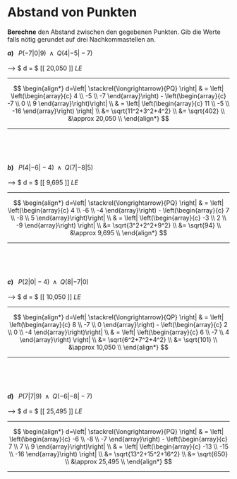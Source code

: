 <!--
version:  0.0.1

language: de

@style
main > *:not(:last-child) {
  margin-bottom: 3rem;
}

input {
    text-align: center;
}

.flex-container {
    display: flex;
    flex-wrap: wrap;
    align-items: stretch;
    gap: 20px;
}

.flex-child {
    flex: 1;
    min-width: 350px;
    margin-right: 20px;
}

@media (max-width: 400px) {
    .flex-child {
        flex: 100%;
        margin-right: 0;
    }
}
@end

formula: \carry   \textcolor{red}{\scriptsize #1}
formula: \digit   \rlap{\carry{#1}}\phantom{#2}#2
formula: \permil  \text{‰}

import: https://raw.githubusercontent.com/LiaTemplates/Tikz-Jax/main/README.md

script: https://cdn.jsdelivr.net/gh/LiaTemplates/Tikz-Jax@main/dist/index.js


tags: Vektoren, Abstand, negative Zahlen, Wurzeln, Dezimalzahlen, Potenzen, Runden, mittel, sehr niedrig, Berechne

comment: Wie weit liegen die Punkte im dreidimensionalen Raum auseinander?

author: Martin Lommatzsch

-->




# Abstand von Punkten


**Berechne** den Abstand zwischen den gegebenen Punkten. Gib die Werte falls nötig gerundet auf drei Nachkommastellen an.
<br>

<section class="flex-container">
<div class="flex-child">

__$a)\;\;$__ $P\left( -7 | 0 | 9 \right) \;\;\wedge\;\; Q\left( 4 | -5 | -7 \right)$  \
<br>
--> $ d = $ [[ 20,050  ]] $LE$
***************
$$
 \begin{align*}
  d=\left| \stackrel{\longrightarrow}{PQ} \right| & = \left| \left(\begin{array}{c} 4 \\ -5 \\ -7 \end{array}\right)  - \left(\begin{array}{c} -7 \\ 0 \\ 9 \end{array}\right)\right| \\
   & = \left| \left(\begin{array}{c} 11 \\ -5 \\ -16 \end{array}\right) \right| \\
   &= \sqrt{11^2+3^2+4^2} \\
   &= \sqrt{402} \\
   &\approx 20,050 \\
 \end{align*}
$$
***************
<br>
<br>
<br>
</div>
<div class="flex-child">

__$b)\;\;$__ $P\left( 4 | -6 | -4 \right) \;\;\wedge\;\; Q\left( 7 | -8 | 5 \right)$  \
<br>
--> $ d = $ [[  9,695  ]] $LE$
***************
$$
 \begin{align*}
  d=\left| \stackrel{\longrightarrow}{PQ} \right| & = \left| \left(\begin{array}{c} 4 \\ -6 \\ -4 \end{array}\right)  - \left(\begin{array}{c} 7 \\ -8 \\ 5 \end{array}\right)\right| \\
   & = \left| \left(\begin{array}{c} -3 \\ 2 \\ -9  \end{array}\right) \right| \\
   &= \sqrt{3^2+2^2+9^2} \\
   &= \sqrt{94} \\
   &\approx 9,695 \\
 \end{align*}
$$
***************
<br>
<br>
<br>
</div>
<div class="flex-child">

__$c)\;\;$__ $P\left( 2 | 0 | -4 \right) \;\;\wedge\;\; Q\left( 8 | -7 | 0 \right)$  \
<br>
--> $ d = $ [[  10,050  ]] $LE$
***************
$$
 \begin{align*}
  d=\left| \stackrel{\longrightarrow}{QP} \right| & = \left| \left(\begin{array}{c} 8 \\ -7 \\ 0 \end{array}\right)  - \left(\begin{array}{c} 2 \\ 0 \\ -4 \end{array}\right)\right| \\
   & = \left| \left(\begin{array}{c} 6 \\ -7 \\ 4 \end{array}\right) \right| \\
   &= \sqrt{6^2+7^2+4^2} \\
   &= \sqrt{101} \\
   &\approx 10,050 \\
 \end{align*}
$$
***************
<br>
<br>
<br>
</div>
<div class="flex-child">

__$d)\;\;$__ $P\left( 7 | 7 | 9 \right) \;\;\wedge\;\; Q\left( -6 | -8 | -7 \right)$  \
<br>
--> $ d = $ [[  25,495  ]] $LE$
***************
$$
 \begin{align*}
  d=\left| \stackrel{\longrightarrow}{PQ} \right| & = \left| \left(\begin{array}{c} -6 \\ -8 \\ -7 \end{array}\right)  - \left(\begin{array}{c} 7 \\ 7 \\ 9 \end{array}\right)\right| \\
   & = \left| \left(\begin{array}{c} -13 \\ -15 \\ -16 \end{array}\right) \right| \\
   &= \sqrt{13^2+15^2+16^2} \\
   &= \sqrt{650} \\
   &\approx 25,495 \\
 \end{align*}
$$
***************
<br>
<br>
<br>
</div>
</section>


<br>
<br>
<br>
<br>
<br>
<br>